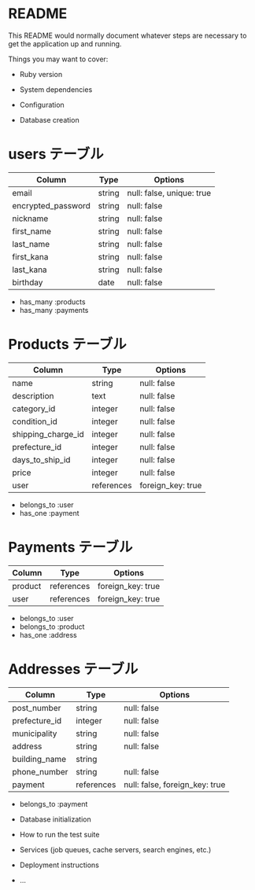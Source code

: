 # README

This README would normally document whatever steps are necessary to get the
application up and running.

Things you may want to cover:

* Ruby version

* System dependencies

* Configuration

* Database creation

# users テーブル
| Column             | Type   | Options                   |
| ------------------ | ------ | ------------------------- |
| email              | string | null: false, unique: true |
| encrypted_password | string | null: false               |
| nickname           | string | null: false               |
| first_name         | string | null: false               |
| last_name          | string | null: false               |
| first_kana         | string | null: false               |
| last_kana          | string | null: false               |
| birthday           | date   | null: false               |

- has_many :products
- has_many :payments


# Products テーブル
| Column             | Type            | Options           |
| ------------------ | --------------- | ----------------- |
| name               | string          | null: false       |
| description        | text            | null: false       |
| category_id        | integer         | null: false       |
| condition_id       | integer         | null: false       |
| shipping_charge_id | integer         | null: false       |
| prefecture_id      | integer         | null: false       |
| days_to_ship_id    | integer         | null: false       |
| price              | integer         | null: false       |
| user               | references      | foreign_key: true |

- belongs_to :user
- has_one :payment

# Payments テーブル
| Column        | Type       | Options           |
| ------------- | ---------- | ----------------- |
| product       | references | foreign_key: true |
| user          | references | foreign_key: true |

- belongs_to :user
- belongs_to :product
- has_one :address

# Addresses テーブル
| Column        | Type       | Options                        |
| ------------- | ---------- | ------------------------------ |
| post_number   | string     | null: false                    |
| prefecture_id | integer    | null: false                    |
| municipality  | string     | null: false                    |
| address       | string     | null: false                    |
| building_name | string     |                                |
| phone_number  | string     | null: false                    |
| payment       | references | null: false, foreign_key: true |


- belongs_to :payment


* Database initialization

* How to run the test suite

* Services (job queues, cache servers, search engines, etc.)

* Deployment instructions

* ...
